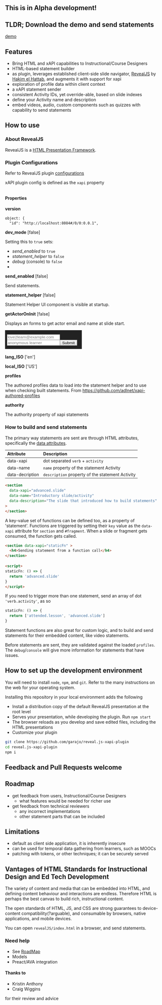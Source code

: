 ## This is in Alpha development!

## TLDR; Download the demo and send statements

[demo](https://github.com/garajo/reveal.js-xapi-plugin/raw/master/dist/demo.zip)

## Features

- Bring HTML and xAPI capabilities to Instructional/Course Designers
- HTML-based statement builder
- as plugin, leverages established client-side slide navigator, [RevealJS](http://lab.hakim.se/reveal-js/) by [Hakim el Hattab](http://hakim.se), and augments it with support for xapi
- exploration of profile data within client context
- a xAPI statement sender
- consistent Activity IDs, yet override-able, based on slide indexes
- define your Activity name and description
- embed videos, audio, custom components such as quizzes with capability to send statements

## How to use

### About RevealJS

RevealJS is a [HTML Presentation Framework](https://revealjs.com).

### Plugin Configurations

Refer to RevealJS plugin [configurations](https://github.com/hakimel/reveal.js/#configuration)

xAPI plugin config is defined as the `xapi` property

```js

```

#### Properties

__version__
```
object: {
  "id": "http://localhost:8084#/0/0:0.0.1",
```

__dev_mode__ [false]

Setting this to `true` sets:
- _send_enabled_ to `true`
- _statement_helper_ to `false`
- _debug_ (console) to `false`
-
__send_enabled__ [false]

Send statements.

__statement_helper__ [false]

Statement Helper UI component is visible at startup.

__getActorOnInit__ [false]

Displays an forms to get actor email and name at slide start.

![alt text](docs/assets/getActorOnInit.png)

__lang_ISO__ ['en']

__local_ISO__ ['US']

__profiles__

The authored profiles data to load into the statement helper and to use when checking built statements. From https://github.com/adlnet/xapi-authored-profiles

__authority__

The authority property of xapi statements

### How to build and send statements

The primary way statements are sent are through HTML attributes, specifically the [data attributes](https://developer.mozilla.org/en-US/docs/Learn/HTML/Howto/Use_data_attributes).

| Attribute                   | Description |
| :---------------------------| :---------- |
| data-xapi                   | dot separated `verb` + `activity`
| data-name                   | `name` property of the statement Activity
| data-decription             | `description` property of the statement Activity

```html
<section
  data-xapi="advanced.slide"
  data-name="Introductory slide/activity"
  data-description="The slide that introduced how to build statements"
>
</section>
```

A key-value set of functions can be defined too, as a property of 'statement'. Functions are triggered by setting their `key` value as the `data-xapi` attribute for `section` and `#fragment`. When a slide or fragment gets consumed, the function gets called.

```html
<section data-xapi="staticFn" >
  <h4>Sending statement from a function call</h4>
</section>

<script>
staticFn: () => {
  return 'advanced.slide'
}
</script>
```

If you need to trigger more than one statement, send an array of dot `'verb.activity'`, as so

```js
staticFn: () => {
  return ['attended.lesson', 'advanced.slide']
}

```

Statement functions are also great for custom logic, and to build and send statements for their embedded content, like video statements.

Before statements are sent, they are validated against the loaded `profiles`. The `debug`/`console` will give more information for statements that have issues.

## How to set up the development environment

You will need to install `node`, `npm`, and `git`. Refer to the many instructions on the web for your operating system.

Installing this repository in your local environment adds the following
- Install a distribution copy of the default RevealJS presentation at the root level
- Serves your presentation, while developing the plugin. Run `npm start`
- The browser reloads as you develop and save edited files, including the HTML presentations
- Customize your plugin

```bash
git clone https://github.com/garajo/reveal.js-xapi-plugin
cd reveal.js-xapi-plugin
npm i
```

## Feedback and Pull Requests welcome

## <a name="roadmap"></a>Roadmap

- get feedback from users, Instructional/Course Designers
  - what features would be needed for richer use
- get feedback from technical reviewers
  - any incorrect implementations
  - other statement parts that can be included

## Limitations
- default as client side application, it is inherently insecure
- can be used for temporal data gathering from learners, such as MOOCs
- patching with tokens, or other techniques; it can be securely served

## Vantages of HTML Standards for Instructional Design and Ed Tech Development

The variety of content and media that can be embedded into HTML, and defining content behaviour and interactions are endless. Therefore HTML is perhaps the best canvas to build rich, instructional content.

The open standards of HTML, JS, and CSS are strong guarantees to device-content compatibility(?arguable), and consumable by browsers, native applications, and mobile devices.

You can open `revealJS/index.html` in a browser, and send statements.

### Need help
- See [RoadMap](#roadmap)
- Models
- Preact/AVA integration

#### Thanks to
- Kristin Anthony
- Craig Wiggins

for their review and advice
